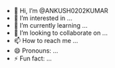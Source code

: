 - 👋 Hi, I’m @ANKUSH0202KUMAR
- 👀 I’m interested in ...
- 🌱 I’m currently learning ...
- 💞️ I’m looking to collaborate on ...
- 📫 How to reach me ...
- 😄 Pronouns: ...
- ⚡ Fun fact: ...

<!---
ANKUSH0202KUMAR/ANKUSH0202KUMAR is a ✨ special ✨ repository because its `README.md` (this file) appears on your GitHub profile.
You can click the Preview link to take a look at your changes.
--->
